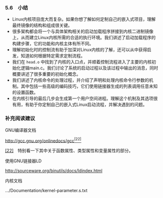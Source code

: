 ### 5.6　小结

+ Linux内核项目庞大而复杂。如果你想了解如何定制自己的嵌入式项目，理解最终镜像的结构和组成很关键。
+ 很多架构都会将一个与具体架构相关的启动加载程序拼接到内核二进制镜像上，从而建立Linux内核所需的合适的执行环境。我们讲述了启动加载程序的构建步骤，它的功能和内核主体有所不同。
+ 理解初始化时的控制流有助于加深对Linux内核的了解，还可以从中获得启发，知道如何根据特定需求定制流程。
+ 我们在 `head.o` 中找到了内核的入口点，并顺着控制流程进入了主要的内核初始化逻辑main.c。我们讨论了系统的启动过程以及该过程中输出的消息，同时概要讲述了很多重要的初始化概念。
+ 我们讲述了内核命令的处理过程，并介绍了声明和处理内核命令行参数的机制。其中包括一些高级的编码技巧，它们使用链接器生成的列表调用任意未知的设置函数。
+ 在内核引导的最后几步会生成第一个用户空间进程。理解这个机制及其选项很有用，有助于你定制自己的嵌入式Linux启动流程，并解决遇到的问题。

### 补充阅读建议

GNU编译器文档

http://gcc.gnu.org/onlinedocs/gcc<a class="my_markdown" href="['#anchor0522']"><sup class="my_markdown">[22]</sup></a>

<a class="my_markdown" href="['#ac0522']">[22]</a>　特别看一下其中关于函数属性、类型属性和变量属性的部分。



使用GNU链接器LD

http://sourceware.org/binutils/docs/ldindex.html



内核文档

.../Documentation/kernel-parameter.s.txt




